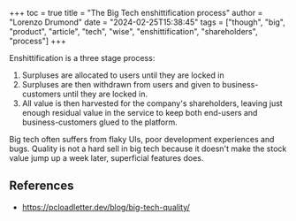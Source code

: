 +++
toc = true
title = "The Big Tech enshittification process"
author = "Lorenzo Drumond"
date = "2024-02-25T15:38:45"
tags = ["though",  "big",  "product",  "article",  "tech",  "wise",  "enshittification",  "shareholders",  "process"]
+++


Enshittification is a three stage process:

1. Surpluses are allocated to users until they are locked in
2. Surpluses are then withdrawn from users and given to business-customers until they are locked in.
3. All value is then harvested for the company's shareholders, leaving just enough residual value in the service to keep both end-users and business-customers glued to the platform.

Big tech often suffers from flaky UIs, poor development experiences and bugs. Quality is not a hard sell in big tech because it doesn't make the stock value jump up a week later, superficial features does.

## References
- https://pcloadletter.dev/blog/big-tech-quality/
